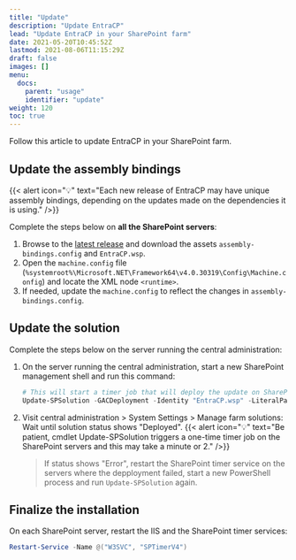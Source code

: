 ```yaml
---
title: "Update"
description: "Update EntraCP"
lead: "Update EntraCP in your SharePoint farm"
date: 2021-05-20T10:45:52Z
lastmod: 2021-08-06T11:15:29Z
draft: false
images: []
menu:
  docs:
    parent: "usage"
    identifier: "update"
weight: 120
toc: true
---
```


Follow this article to update EntraCP in your SharePoint farm.

## Update the assembly bindings

{{< alert icon="💡" text="Each new release of EntraCP may have unique assembly bindings, depending on the updates made on the dependencies it is using." />}}

Complete the steps below on **all the SharePoint servers**:

1. Browse to the [latest release](https://github.com/Yvand/EntraCP/releases/) and download the assets `assembly-bindings.config` and `EntraCP.wsp`.
1. Open the `machine.config` file (`%systemroot%\Microsoft.NET\Framework64\v4.0.30319\Config\Machine.config`) and locate the XML node `<runtime>`.
1. If needed, update the `machine.config` to reflect the changes in `assembly-bindings.config`.

## Update the solution

Complete the steps below on the server running the central administration:

1. On the server running the central administration, start a new SharePoint management shell and run this command:

   ```powershell
   # This will start a timer job that will deploy the update on SharePoint servers. Central administration will restart during the process
   Update-SPSolution -GACDeployment -Identity "EntraCP.wsp" -LiteralPath "C:\YvanData\EntraCP.wsp"
   ```

1. Visit central administration > System Settings > Manage farm solutions: Wait until solution status shows "Deployed".
   {{< alert icon="💡" text="Be patient, cmdlet Update-SPSolution triggers a one-time timer job on the SharePoint servers and this may take a minute or 2." />}}
   > If status shows "Error", restart the SharePoint timer service on the servers where the depployment failed, start a new PowerShell process and run `Update-SPSolution` again.

## Finalize the installation

On each SharePoint server, restart the IIS and the SharePoint timer services:

```powershell
Restart-Service -Name @("W3SVC", "SPTimerV4")
```
